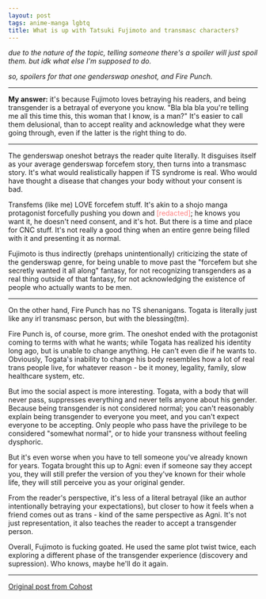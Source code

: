 ```yaml
---
layout: post
tags: anime-manga lgbtq
title: What is up with Tatsuki Fujimoto and transmasc characters?
---
```


_due to the nature of the topic, telling someone there's a spoiler will just spoil them. but idk what else I'm supposed to do._

_so, spoilers for that one genderswap oneshot, and Fire Punch._

---

**My answer:** it's because Fujimoto loves betraying his readers, and being transgender is a betrayal of everyone you know. "Bla bla bla you're telling me all this time this, this woman that I know, is a man?" It's easier to call them delusional, than to accept reality and acknowledge what they were going through, even if the latter is the right thing to do.

---

The genderswap oneshot betrays the reader quite literally. It disguises itself as your average genderswap forcefem story, then turns into a transmasc story. It's what would realistically happen if TS syndrome is real. Who would have thought a disease that changes your body without your consent is bad.

Transfems (like me) LOVE forcefem stuff. It's akin to a shojo manga protagonist forcefully pushing you down and <span style="color: #ff8181">[redacted]</span>; he knows you want it, he doesn't need consent, and it's hot. But there is a time and place for CNC stuff. It's not really a good thing when an entire genre being filled with it and presenting it as normal.

Fujimoto is thus indirectly (prehaps unintentionally) criticizing the state of the genderswap genre, for being unable to move past the "forcefem but she secretly wanted it all along" fantasy, for not recognizing transgenders as a real thing outside of that fantasy, for not acknowledging the existence of people who actually wants to be men.

---

On the other hand, Fire Punch has no TS shenanigans. Togata is literally just like any irl transmasc person, but with the blessing(tm).

Fire Punch is, of course, more grim. The oneshot ended with the protagonist coming to terms with what he wants; while Togata has realized his identity long ago, but is unable to change anything. He can't even die if he wants to. Obviously, Togata's inability to change his body resembles how a lot of real trans people live, for whatever reason - be it money, legality, family, slow healthcare system, etc.

But imo the social aspect is more interesting. Togata, with a body that will never pass, suppresses everything and never tells anyone about his gender. Because being transgender is not considered normal; you can't reasonably explain being transgender to everyone you meet, and you can't expect everyone to be accepting. Only people who pass have the privilege to be considered "somewhat normal", or to hide your transness without feeling dysphoric.

But it's even worse when you have to tell someone you've already known for years. Togata brought this up to Agni: even if someone say they accept you, they will still prefer the version of you they've known for their whole life, they will still perceive you as your original gender.

From the reader's perspective, it's less of a literal betrayal (like an author intentionally betraying your expectations), but closer to how it feels when a friend comes out as trans - kind of the same perspective as Agni. It's not just representation, it also teaches the reader to accept a transgender person.

Overall, Fujimoto is fucking goated. He used the same plot twist twice, each exploring a different phase of the transgender experience (discovery and supression). Who knows, maybe he'll do it again.

---

[Original post from Cohost](https://cohost.org/meow-d/post/5669372-what-is-up-with-fuj#comments)

